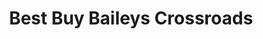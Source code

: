 ---
title: "Best Buy Baileys Crossroads"
url: /falls-church/best-buy-baileys-crossroads/
shop: electronics
---